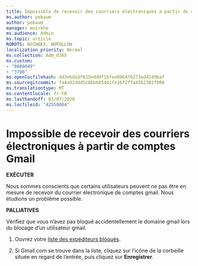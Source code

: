 ```yaml
---
title: Impossible de recevoir des courriers électroniques à partir de comptes Gmail
ms.author: pebaum
author: pebaum
manager: mnirkhe
ms.audience: Admin
ms.topic: article
ROBOTS: NOINDEX, NOFOLLOW
localization_priority: Normal
ms.collection: Adm_O365
ms.custom:
- "8000048"
- "3798"
ms.openlocfilehash: dd3ebda3f835edd9f15fee096476273ad4249baf
ms.sourcegitcommit: fa4a92ddd5c8bb695441fe16f2ffa4562382f900
ms.translationtype: MT
ms.contentlocale: fr-FR
ms.lasthandoff: 03/07/2020
ms.locfileid: "42559004"
---
```

# <a name="unable-to-receive-email-from-gmail-accounts"></a>Impossible de recevoir des courriers électroniques à partir de comptes Gmail

**EXÉCUTER**

Nous sommes conscients que certains utilisateurs peuvent ne pas être en mesure de recevoir du courrier électronique de comptes gmail. Nous étudions un problème possible.

**PALLIATIVES**

Vérifiez que vous n’avez pas bloqué accidentellement le domaine gmail lors du blocage d’un utilisateur gmail.

1. Ouvrez votre [liste des expéditeurs bloqués](https://go.microsoft.com/fwlink/?linkid=2121010).

2. Si Gmail.com se trouve dans la liste, cliquez sur l’icône de la corbeille située en regard de l’entrée, puis cliquez sur **Enregistrer**.

